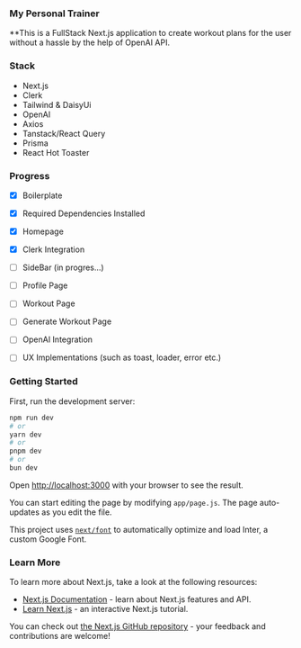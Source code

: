 ### My Personal Trainer

**This is a FullStack Next.js application to create workout plans for the user without a hassle by the help of OpenAI API.

### Stack
- Next.js
- Clerk
- Tailwind & DaisyUi
- OpenAI
- Axios
- Tanstack/React Query
- Prisma
- React Hot Toaster

### Progress
- [x] Boilerplate
- [x] Required Dependencies Installed
- [x] Homepage
- [x] Clerk Integration
- [ ] SideBar (in progres...)
- [ ] Profile Page
- [ ] Workout Page
- [ ] Generate Workout Page
- [ ] OpenAI Integration
- [ ] UX Implementations (such as toast, loader, error etc.)


### Getting Started

First, run the development server:

```bash
npm run dev
# or
yarn dev
# or
pnpm dev
# or
bun dev
```

Open [http://localhost:3000](http://localhost:3000) with your browser to see the result.

You can start editing the page by modifying `app/page.js`. The page auto-updates as you edit the file.

This project uses [`next/font`](https://nextjs.org/docs/basic-features/font-optimization) to automatically optimize and load Inter, a custom Google Font.

### Learn More

To learn more about Next.js, take a look at the following resources:

- [Next.js Documentation](https://nextjs.org/docs) - learn about Next.js features and API.
- [Learn Next.js](https://nextjs.org/learn) - an interactive Next.js tutorial.

You can check out [the Next.js GitHub repository](https://github.com/vercel/next.js/) - your feedback and contributions are welcome!

